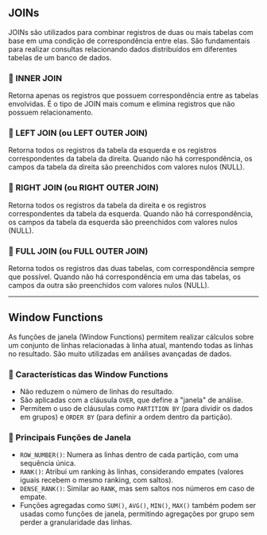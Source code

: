 ## JOINs

JOINs são utilizados para combinar registros de duas ou mais tabelas com base em uma condição de correspondência entre elas. São fundamentais para realizar consultas relacionando dados distribuídos em diferentes tabelas de um banco de dados.

### 🔹 INNER JOIN

Retorna apenas os registros que possuem correspondência entre as tabelas envolvidas. É o tipo de JOIN mais comum e elimina registros que não possuem relacionamento.

### 🔹 LEFT JOIN (ou LEFT OUTER JOIN)

Retorna todos os registros da tabela da esquerda e os registros correspondentes da tabela da direita. Quando não há correspondência, os campos da tabela da direita são preenchidos com valores nulos (NULL).

### 🔹 RIGHT JOIN (ou RIGHT OUTER JOIN)

Retorna todos os registros da tabela da direita e os registros correspondentes da tabela da esquerda. Quando não há correspondência, os campos da tabela da esquerda são preenchidos com valores nulos (NULL).

### 🔹 FULL JOIN (ou FULL OUTER JOIN)

Retorna todos os registros das duas tabelas, com correspondência sempre que possível. Quando não há correspondência em uma das tabelas, os campos da outra são preenchidos com valores nulos (NULL).

---

## Window Functions

As funções de janela (Window Functions) permitem realizar cálculos sobre um conjunto de linhas relacionadas à linha atual, mantendo todas as linhas no resultado. São muito utilizadas em análises avançadas de dados.

### 🔸 Características das Window Functions

- Não reduzem o número de linhas do resultado.
- São aplicadas com a cláusula `OVER`, que define a "janela" de análise.
- Permitem o uso de cláusulas como `PARTITION BY` (para dividir os dados em grupos) e `ORDER BY` (para definir a ordem dentro da partição).

### 🔸 Principais Funções de Janela

- `ROW_NUMBER()`: Numera as linhas dentro de cada partição, com uma sequência única.
- `RANK()`: Atribui um ranking às linhas, considerando empates (valores iguais recebem o mesmo ranking, com saltos).
- `DENSE_RANK()`: Similar ao `RANK`, mas sem saltos nos números em caso de empate.
- Funções agregadas como `SUM()`, `AVG()`, `MIN()`, `MAX()` também podem ser usadas como funções de janela, permitindo agregações por grupo sem perder a granularidade das linhas.


